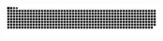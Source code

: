 


<div align="center">
  <img src="https://github.com/Platane/snk/raw/output/github-contribution-grid-snake.svg" />
</div>

<!---
wizardogrammer/wizardogrammer is a ✨ special ✨ repository because its `README.md` (this file) appears on your GitHub profile.
You can click the Preview link to take a look at your changes.
--->
